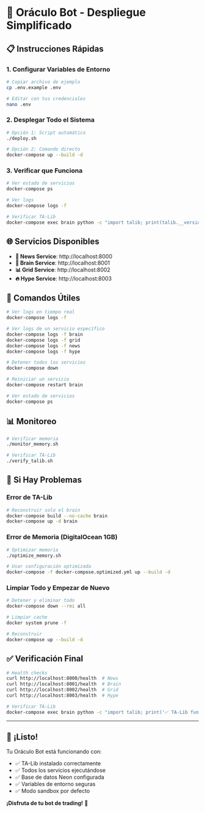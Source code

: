 # 🚀 Oráculo Bot - Despliegue Simplificado

## 📋 Instrucciones Rápidas

### 1. Configurar Variables de Entorno
```bash
# Copiar archivo de ejemplo
cp .env.example .env

# Editar con tus credenciales
nano .env
```

### 2. Desplegar Todo el Sistema
```bash
# Opción 1: Script automático
./deploy.sh

# Opción 2: Comando directo
docker-compose up --build -d
```

### 3. Verificar que Funciona
```bash
# Ver estado de servicios
docker-compose ps

# Ver logs
docker-compose logs -f

# Verificar TA-Lib
docker-compose exec brain python -c "import talib; print(talib.__version__)"
```

## 🌐 Servicios Disponibles

- **📰 News Service**: http://localhost:8000
- **🧠 Brain Service**: http://localhost:8001  
- **📊 Grid Service**: http://localhost:8002
- **🔥 Hype Service**: http://localhost:8003

## 🔧 Comandos Útiles

```bash
# Ver logs en tiempo real
docker-compose logs -f

# Ver logs de un servicio específico
docker-compose logs -f brain
docker-compose logs -f grid
docker-compose logs -f news
docker-compose logs -f hype

# Detener todos los servicios
docker-compose down

# Reiniciar un servicio
docker-compose restart brain

# Ver estado de servicios
docker-compose ps
```

## 📊 Monitoreo

```bash
# Verificar memoria
./monitor_memory.sh

# Verificar TA-Lib
./verify_talib.sh
```

## 🚨 Si Hay Problemas

### Error de TA-Lib
```bash
# Reconstruir solo el brain
docker-compose build --no-cache brain
docker-compose up -d brain
```

### Error de Memoria (DigitalOcean 1GB)
```bash
# Optimizar memoria
./optimize_memory.sh

# Usar configuración optimizada
docker-compose -f docker-compose.optimized.yml up --build -d
```

### Limpiar Todo y Empezar de Nuevo
```bash
# Detener y eliminar todo
docker-compose down --rmi all

# Limpiar cache
docker system prune -f

# Reconstruir
docker-compose up --build -d
```

## ✅ Verificación Final

```bash
# Health checks
curl http://localhost:8000/health  # News
curl http://localhost:8001/health  # Brain
curl http://localhost:8002/health  # Grid
curl http://localhost:8003/health  # Hype

# Verificar TA-Lib
docker-compose exec brain python -c "import talib; print('✅ TA-Lib funciona')"
```

---

## 🎉 ¡Listo!

Tu Oráculo Bot está funcionando con:
- ✅ TA-Lib instalado correctamente
- ✅ Todos los servicios ejecutándose
- ✅ Base de datos Neon configurada
- ✅ Variables de entorno seguras
- ✅ Modo sandbox por defecto

**¡Disfruta de tu bot de trading!** 🚀 